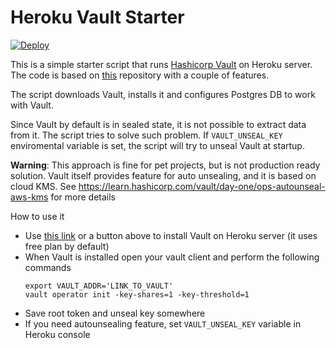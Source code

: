 # Heroku Vault Starter

[![Deploy](https://www.herokucdn.com/deploy/button.svg)](https://dashboard.heroku.com/new?template=https%3A%2F%2Fgithub.com%2Feshishkin%2Fheroku-vault-starter%2Ftree%2Fmaster)

This is a simple starter script that runs [Hashicorp Vault](https://www.vaultproject.io/) on Heroku server. The code is based on [this](https://github.com/pallavkothari/vault) repository 
with a couple of features.

The script downloads Vault, installs it and configures Postgres DB to work with Vault.

Since Vault by default is in sealed state, it is not possible to extract data from it. The script tries to solve such problem. If `VAULT_UNSEAL_KEY` enviromental 
variable is set, the script will try to unseal Vault at startup.



__Warning__: This approach is fine for pet projects, but is not production ready solution. Vault itself provides feature for auto unsealing, and 
it is based on cloud KMS. See https://learn.hashicorp.com/vault/day-one/ops-autounseal-aws-kms for more details

How to use it 

- Use [this link](https://dashboard.heroku.com/new?template=https%3A%2F%2Fgithub.com%2Feshishkin%2Fheroku-vault-starter%2Ftree%2Fmaster) or a button above to install
Vault on Heroku server (it uses free plan by default)
- When Vault is installed open your vault client and perform the following commands
  ```
  export VAULT_ADDR='LINK_TO_VAULT'
  vault operator init -key-shares=1 -key-threshold=1
  ```
- Save root token and unseal key somewhere
- If you need autounsealing feature, set `VAULT_UNSEAL_KEY` variable in Heroku console

